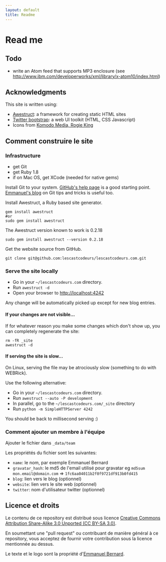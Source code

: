 ```yaml
---
layout: default
title: Readme
---
```

# Read me

## Todo

- write an Atom feed that supports MP3 enclosure (see <http://www.ibm.com/developerworks/xml/library/x-atom10/index.html>)

## Acknowledgments

This site is written using:

- [Awestruct][Awestruct]: a framework for creating static HTML sites
- [Twitter bootstrap][Twitter bootstrap]: a web UI toolkit (HTML, CSS Javascript)
- Icons from [Komodo Media, Rogie King][Komodo]

## Comment construire le site

### Infrastructure

* get Git
* get Ruby 1.8
* if on Mac OS, get XCode (needed for native gems)

Install Git to your system. [GitHub's help page](http://help.github.com/) is a good starting
point. [Emmanuel's blog](http://in.relation.to/Bloggers/HibernateMovesToGitGitTipsAndTricks)
on Git tips and tricks is useful too.

Install Awestruct, a Ruby based site generator.

    gem install awestruct 
    #or
    sudo gem install awestruct

The Awestruct version known to work is 0.2.18

    sudo gem install awestruct --version 0.2.18

Get the website source from GitHub.

    git clone git@github.com:lescastcodeurs/lescastcodeurs.com.git

### Serve the site locally

* Go in your `~/lescastcodeurs.com` directory.  
* Run  `awestruct -d`
* Open your browser to <http://localhost:4242>

Any change will be automatically picked up except for new blog entries.

#### If your changes are not visible...

If for whatever reason you make some changes which don't show up, you can
completely regenerate the site:

    rm -fR _site
    awestruct -d

#### If serving the site is slow...

On Linux, serving the file may be atrociously slow 
(something to do with WEBRick).

Use the following alternative:

* Go in your `~/lescastcodeurs.com` directory.  
* Run  `awestruct --auto -P development`
* In parallel, go to the `~/lescastcodeurs.com/_site` directory
* Run `python -m SimpleHTTPServer 4242`

You should be back to millisecond serving :) 

### Comment ajouter un membre à l'équipe

Ajouter le fichier dans `_data/team`

Les propriétés du fichier sont les suivantes:

- `name`: le nom, par exemple Emmanuel Bernard
- `gravatar_hash`: le md5 de l'email utilisé pour gravatar eg `md5sum mon.email@domain.com` => `1fc6aa04011b2f0f9721df913b0fd415`
- `blog`: lien vers le blog (optionnel)
- `website`: lien vers le site web (optionnel)
- `twitter`: nom d'utilisateur twitter (optionnel)


## Licence et droits

Le contenu de ce repository est distribué sous licence 
[Creative Commons Attribution Share-Alike 3.0 Unported (CC BY-SA 3.0)][cc].

En soumettant une "pull request" ou contribuant de manière général à ce repository, vous acceptez
de fournir votre contribution sous la licence mentionnée au dessus.

Le texte et le logo sont la propriété d'[Emmanuel Bernard][emmanuel-site].

[Wattie]: http://www.flickr.com/photos/wattie/2113068944/in/photostream
[Awestruct]: http://awestruct.org/
[Twitter bootstrap]: http://twitter.github.com/bootstrap/
[Komodo]: http://www.komodomedia.com
[cc]: http://creativecommons.org/licenses/by-sa/3.0/
[emmanuel-site]: http://emmanuelbernard.com